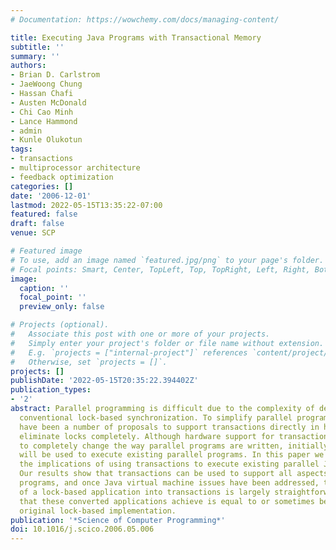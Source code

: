 ```yaml
---
# Documentation: https://wowchemy.com/docs/managing-content/

title: Executing Java Programs with Transactional Memory
subtitle: ''
summary: ''
authors:
- Brian D. Carlstrom
- JaeWoong Chung
- Hassan Chafi
- Austen McDonald
- Chi Cao Minh
- Lance Hammond
- admin
- Kunle Olukotun
tags:
- transactions
- multiprocessor architecture
- feedback optimization
categories: []
date: '2006-12-01'
lastmod: 2022-05-15T13:35:22-07:00
featured: false
draft: false
venue: SCP

# Featured image
# To use, add an image named `featured.jpg/png` to your page's folder.
# Focal points: Smart, Center, TopLeft, Top, TopRight, Left, Right, BottomLeft, Bottom, BottomRight.
image:
  caption: ''
  focal_point: ''
  preview_only: false

# Projects (optional).
#   Associate this post with one or more of your projects.
#   Simply enter your project's folder or file name without extension.
#   E.g. `projects = ["internal-project"]` references `content/project/deep-learning/index.md`.
#   Otherwise, set `projects = []`.
projects: []
publishDate: '2022-05-15T20:35:22.394402Z'
publication_types:
- '2'
abstract: Parallel programming is difficult due to the complexity of dealing with
  conventional lock-based synchronization. To simplify parallel programming, there
  have been a number of proposals to support transactions directly in hardware and
  eliminate locks completely. Although hardware support for transactions has the potential
  to completely change the way parallel programs are written, initially transactions
  will be used to execute existing parallel programs. In this paper we investigate
  the implications of using transactions to execute existing parallel Java programs.
  Our results show that transactions can be used to support all aspects of Java multithreaded
  programs, and once Java virtual machine issues have been addressed, the conversion
  of a lock-based application into transactions is largely straightforward. The performance
  that these converted applications achieve is equal to or sometimes better than the
  original lock-based implementation.
publication: '*Science of Computer Programming*'
doi: 10.1016/j.scico.2006.05.006
---
```

